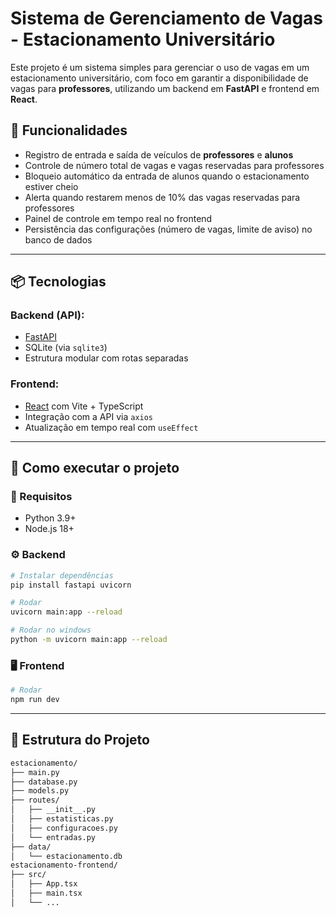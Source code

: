 # Sistema de Gerenciamento de Vagas - Estacionamento Universitário

Este projeto é um sistema simples para gerenciar o uso de vagas em um estacionamento universitário, com foco em garantir a disponibilidade de vagas para **professores**, utilizando um backend em **FastAPI** e frontend em **React**.

## 🎯 Funcionalidades

- Registro de entrada e saída de veículos de **professores** e **alunos**
- Controle de número total de vagas e vagas reservadas para professores
- Bloqueio automático da entrada de alunos quando o estacionamento estiver cheio
- Alerta quando restarem menos de 10% das vagas reservadas para professores
- Painel de controle em tempo real no frontend
- Persistência das configurações (número de vagas, limite de aviso) no banco de dados

---

## 📦 Tecnologias

### Backend (API):
- [FastAPI](https://fastapi.tiangolo.com/)
- SQLite (via `sqlite3`)
- Estrutura modular com rotas separadas

### Frontend:
- [React](https://react.dev/) com Vite + TypeScript
- Integração com a API via `axios`
- Atualização em tempo real com `useEffect`

---

## 🚀 Como executar o projeto

### 🔧 Requisitos
- Python 3.9+
- Node.js 18+

### ⚙️ Backend
```bash
# Instalar dependências
pip install fastapi uvicorn

# Rodar
uvicorn main:app --reload

# Rodar no windows
python -m uvicorn main:app --reload
```

### 🖥️ Frontend
```bash
# Rodar
npm run dev
```

---

## 📁 Estrutura do Projeto

```bash
estacionamento/
├── main.py
├── database.py
├── models.py
├── routes/
│   ├── __init__.py
│   ├── estatisticas.py
│   ├── configuracoes.py
│   └── entradas.py
├── data/
│   └── estacionamento.db
estacionamento-frontend/
├── src/
│   ├── App.tsx
│   ├── main.tsx
│   └── ...
```
